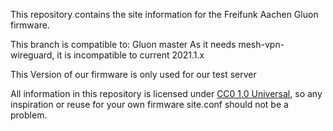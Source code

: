 This repository contains the site information for the Freifunk Aachen Gluon
firmware.

This branch is compatible to: Gluon master
As it needs mesh-vpn-wireguard, it is incompatible to current 2021.1.x 

This Version of our firmware is only used for our test server

All information in this repository is licensed under [CC0 1.0 Universal][CC0],
so any inspiration or reuse for your own firmware site.conf should not be
a problem.


[wiki]: https://wiki.freifunk.net/Freifunk_Aachen/Firmware#Dokumentation
[CC0]: https://creativecommons.org/publicdomain/zero/1.0/deed.en

